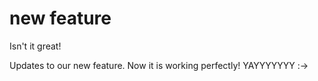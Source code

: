 # new feature

Isn't it great!

Updates to our new feature. Now it is working perfectly! YAYYYYYYY :->
